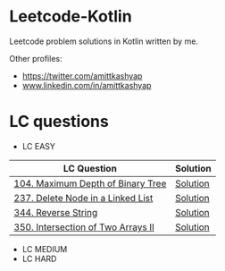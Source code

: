 
# Leetcode-Kotlin 
Leetcode problem solutions in Kotlin written by me. 

Other profiles:

* https://twitter.com/amittkashyap
* www.linkedin.com/in/amittkashyap


# LC questions 

* LC EASY

LC Question | Solution
------------ | -------------
[104. Maximum Depth of Binary Tree](https://leetcode.com/problems/maximum-depth-of-binary-tree/) | [Solution](https://github.com/amittkashyap/Leetcode-Kotlin/blob/master/Easy%20LC/104_Maximum_Depth_of_Binary_Tree.kt)
[237. Delete Node in a Linked List](https://leetcode.com/problems/delete-node-in-a-linked-list/) | [Solution](https://github.com/amittkashyap/Leetcode-Kotlin/blob/master/Easy%20LC/237_Delete_Node_in_a_Linked_List.kt)
[344. Reverse String](https://leetcode.com/problems/reverse-string/) | [Solution](https://github.com/amittkashyap/Leetcode-Kotlin/blob/master/Easy%20LC/344_Reverse_String.kt)
[350. Intersection of Two Arrays II](https://leetcode.com/problems/intersection-of-two-arrays-ii/) | [Solution](https://github.com/amittkashyap/Leetcode-Kotlin/blob/master/Easy%20LC/350_Intersection_of_Two_Arrays_II.kt)

* LC MEDIUM 
* LC HARD
